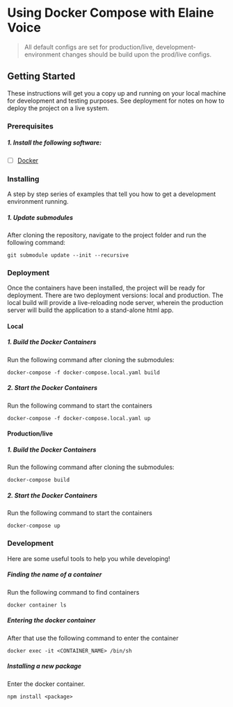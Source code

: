 # Using Docker Compose with Elaine Voice
> All default configs are set for production/live, development-environment changes should be build upon the prod/live configs.
## Getting Started

These instructions will get you a copy up and running on your local machine for development and testing purposes. See deployment for notes on how to deploy the project on a live system.

### Prerequisites
##### 1. Install the following software:
- [ ] [Docker](https://www.docker.com/)

### Installing
A step by step series of examples that tell you how to get a development environment running.

##### 1. Update submodules
After cloning the repository, navigate to the project folder and run the following command: 
```console   
git submodule update --init --recursive
```

### Deployment
Once the containers have been installed, the project will be ready for deployment. 
There are two deployment versions: local and production. The local build will provide a live-reloading node server, wherein the production server will build the application to a stand-alone html app.

#### Local

##### 1. Build the Docker Containers
Run the following command after cloning the submodules:
```console
docker-compose -f docker-compose.local.yaml build
```

##### 2. Start the Docker Containers
Run the following command to start the containers
```console   
docker-compose -f docker-compose.local.yaml up
```

#### Production/live

##### 1. Build the Docker Containers
Run the following command after cloning the submodules:
```console
docker-compose build
```

##### 2. Start the Docker Containers
Run the following command to start the containers
```console   
docker-compose up
```

### Development
Here are some useful tools to help you while developing!

##### Finding the name of a container
Run the following command to find containers
```console   
docker container ls
```

##### Entering the docker container
After that use the following command to enter the container
```console   
docker exec -it <CONTAINER_NAME> /bin/sh
```

##### Installing a new package
Enter the docker container.
```console
npm install <package>
```
